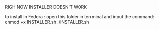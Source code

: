 
RIGH NOW INSTALLER DOESN'T WORK

to install in Fedora :
    open this folder in terrminal and input the command:
        chmod +x INSTALLER.sh
        ./INSTALLER.sh